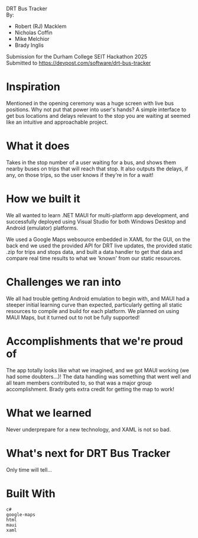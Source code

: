 DRT Bus Tracker  
By:
- Robert (RJ) Macklem  
- Nicholas Coffin  
- Mike Melchior  
- Brady Inglis  

  
Submission for the Durham College SEIT Hackathon 2025  
Submitted to https://devpost.com/software/drt-bus-tracker  

# Inspiration
Mentioned in the opening ceremony was a huge screen with live bus positions. Why not put that power into user's hands? A simple interface to get bus locations and delays relevant to the stop you are waiting at seemed like an intuitive and approachable project.

# What it does
Takes in the stop number of a user waiting for a bus, and shows them nearby buses on trips that will reach that stop. It also outputs the delays, if any, on those trips, so the user knows if they're in for a wait!

# How we built it
We all wanted to learn .NET MAUI for multi-platform app development, and successfully deployed using Visual Studio for both Windows Desktop and Android (emulator) platforms.

We used a Google Maps websource embedded in XAML for the GUI, on the back end we used the provided API for DRT live updates, the provided static .zip for trips and stops data, and built a data handler to get that data and compare real time results to what we 'known' from our static resources.

# Challenges we ran into
We all had trouble getting Android emulation to begin with, and MAUI had a steeper initial learning curve than expected, particularly getting all static resources to compile and build for each platform. We planned on using MAUI Maps, but it turned out to not be fully supported!

# Accomplishments that we're proud of
The app totally looks like what we imagined, and we got MAUI working (we had some doubters...)! The data handling was something that went well and all team members contributed to, so that was a major group accomplishment. Brady gets extra credit for getting the map to work!

# What we learned
Never underprepare for a new technology, and XAML is not so bad.

# What's next for DRT Bus Tracker
Only time will tell...

# Built With

    c#
    google-maps
    html
    maui
    xaml


